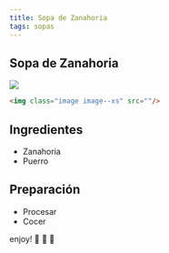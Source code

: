 ```yaml
---
title: Sopa de Zanahoria
tags: sopas
---
```

## Sopa de Zanahoria

<img class="image image--xs" src="https://github.com/dadapunk/recetas/blob/master/assets/images/sopaZanahoria.jpg"/>

```html
<img class="image image--xs" src=""/>
```


## Ingredientes
- Zanahoria
- Puerro
  
## Preparación
- Procesar
- Cocer

enjoy! :ghost: :ghost: :ghost:


<!--more-->

